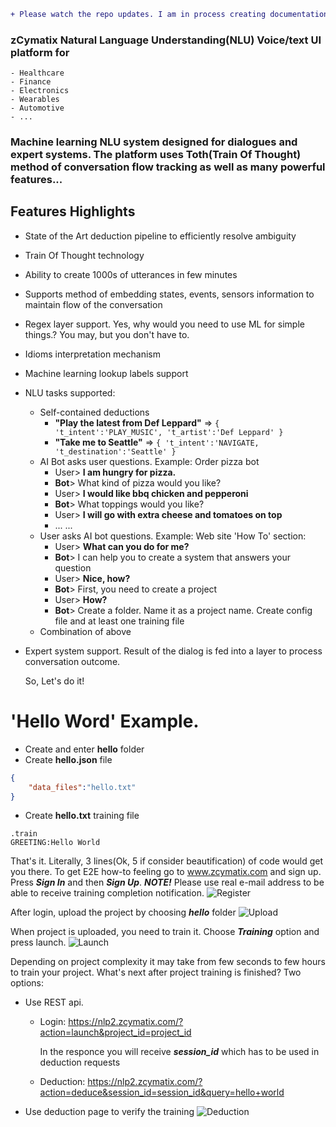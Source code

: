 ```diff 
+ Please watch the repo updates. I am in process creating documentation and examples
```

### zCymatix Natural Language Understanding(NLU) Voice/text UI platform for

    - Healthcare 
    - Finance
    - Electronics
    - Wearables
    - Automotive
    - ...

### Machine learning NLU system designed for dialogues and expert systems. The platform uses Toth(Train Of Thought) method of conversation flow tracking as well as many powerful features...
## Features Highlights
- State of the Art deduction pipeline to efficiently resolve ambiguity
- Train Of Thought technology
- Ability to create 1000s of utterances in few minutes
- Supports method of embedding states, events, sensors information to maintain flow of the conversation
- Regex layer support. Yes, why would you need to use ML for simple things.? You may, but you don't have to.
- Idioms interpretation mechanism
- Machine learning lookup labels support
- NLU tasks supported:
    - Self-contained deductions
        * __"Play the latest from Def Leppard"__ =>  ``` { 't_intent':'PLAY_MUSIC', 't_artist':'Def Leppard' } ```
        * __"Take me to Seattle"__ =>  ``` { 't_intent':'NAVIGATE, 't_destination':'Seattle' } ```
    - AI Bot asks user questions. Example: Order pizza bot
        * User> __I am hungry for pizza.__
        * __Bot__> What kind of pizza would you like?
        * User> __I would like bbq chicken and pepperoni__
        * __Bot__> What toppings would you like?
        * User> __I will go with extra cheese and tomatoes on top__
        * ...
        ...
    - User asks AI bot questions. Example: Web site 'How To' section:
        * User> __What can you do for me?__
        * __Bot__> I can help you to create a system that answers your question
        * User> __Nice, how?__
        * __Bot__> First, you need to create a project
        * User> __How?__
        * __Bot__> Create a folder. Name it as a project name. Create config file and at least one training file
    - Combination of above
- Expert system support. Result of the dialog is fed into a layer to process conversation outcome.
    
   So, Let's do it!
# 'Hello Word' Example.
* Create and enter **hello** folder
* Create **hello.json** file
```json
{
    "data_files":"hello.txt"
}
```
* Create **hello.txt** training file
```
.train
GREETING:Hello World
```
That's it. Literally, 3 lines(Ok, 5 if consider beautification) of code would get you there. To get E2E how-to feeling go to www.zcymatix.com and sign up. Press ***Sign In*** and then ***Sign Up***. 
***NOTE!*** Please use real e-mail address to be able to receive training completion notification.
![Register](http://www.zcymatix.com/img/signup.png "Register")

After login, upload the project by choosing ***hello*** folder
![Upload](http://www.zcymatix.com/img/upload_page.png "Upload")

When project is uploaded, you need to train it. Choose ***Training*** option and press launch.
![Launch](http://www.zcymatix.com/img/launch_project.png "Launch")

Depending on project complexity it may take from few seconds to few hours to train your project. 
What's next after project training is finished? Two options:
* Use REST api. 
    * Login:
        <https://nlp2.zcymatix.com/?action=launch&project_id=project_id>
        
        In the responce you will receive ___session_id___ which has to be used in deduction requests
    * Deduction:
        <https://nlp2.zcymatix.com/?action=deduce&session_id=session_id&query=hello+world>
    
* Use deduction page to verify the training
![Deduction](http://www.zcymatix.com/img/deduction_page.png "Deduction")



   
 
